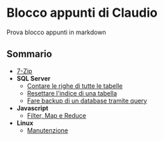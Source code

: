 # Blocco appunti di Claudio

Prova blocco appunti in markdown

## Sommario
- [7-Zip](/7-zip.md)
- **SQL Server**
    - [Contare le righe di tutte le tabelle](/sql-server/contare-righe.md)
    - [Resettare l'indice di una tabella](/sql-server/reset-index.md)
    - [Fare backup di un database tramite query](/sql-server/backup-database.md)
- __Javascript__
    - [Filter, Map e Reduce](/javascript/filter-map-reduce.md)
- __Linux__
    - [Manutenzione](/linux/manutenzione.md)